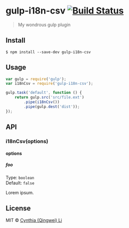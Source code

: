 # gulp-i18n-csv [![Build Status](https://travis-ci.org/cynngah/gulp-i18n-csv.svg?branch=master)](https://travis-ci.org/cynngah/gulp-i18n-csv)

> My wondrous gulp plugin


## Install

```
$ npm install --save-dev gulp-i18n-csv
```


## Usage

```js
var gulp = require('gulp');
var i18nCsv = require('gulp-i18n-csv');

gulp.task('default', function () {
	return gulp.src('src/file.ext')
		.pipe(i18nCsv())
		.pipe(gulp.dest('dist'));
});
```


## API

### i18nCsv(options)

#### options

##### foo

Type: `boolean`  
Default: `false`

Lorem ipsum.


## License

MIT © [Cynthia (Qingwei) Li](http://unicorn.com)
